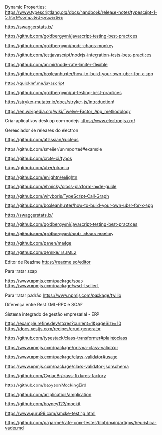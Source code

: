 Dynamic Properties: https://www.typescriptlang.org/docs/handbook/release-notes/typescript-1-5.html#computed-properties

https://swaggerstats.io/

https://github.com/goldbergyoni/javascript-testing-best-practices

https://github.com/goldbergyoni/node-chaos-monkey

https://github.com/testjavascript/nodejs-integration-tests-best-practices

https://github.com/animir/node-rate-limiter-flexible

https://github.com/booleanhunter/how-to-build-your-own-uber-for-x-app

https://quickref.me/javascript

https://github.com/goldbergyoni/ui-testing-best-practices

https://stryker-mutator.io/docs/stryker-js/introduction/

https://en.wikipedia.org/wiki/Twelve-Factor_App_methodology

Criar aplicativos desktop com nodejs
https://www.electronjs.org/

Gerenciador de releases do electron

https://github.com/atlassian/nucleus

https://github.com/smeijer/unimported#example

https://github.com/crate-ci/typos

https://github.com/uber/piranha

https://github.com/enlightn/enlightn

https://github.com/ehmicky/cross-platform-node-guide

https://github.com/whyboris/TypeScript-Call-Graph

https://github.com/booleanhunter/how-to-build-your-own-uber-for-x-app

https://swaggerstats.io/

https://github.com/goldbergyoni/javascript-testing-best-practices

https://github.com/goldbergyoni/node-chaos-monkey

https://github.com/pahen/madge

https://github.com/demike/TsUML2

Editor de Readme
https://readme.so/editor

Para tratar soap

https://www.npmjs.com/package/soap
https://www.npmjs.com/package/wsdl-tsclient

Para tratar padrão
https://www.npmjs.com/package/twilio

Diferença entre Rest XML-RPC e SOAP

Sistema integrado de gestão empresarial - ERP

https://example.refine.dev/stores?current=1&pageSize=10
https://docs.nestjs.com/recipes/crud-generator

https://github.com/typestack/class-transformer#plaintoclass

https://www.npmjs.com/package/prisma-class-validator

https://www.npmjs.com/package/class-validator#usage

https://www.npmjs.com/package/class-validator-jsonschema

https://github.com/CyriacBr/class-fixtures-factory

https://github.com/babysor/MockingBird

https://github.com/amplication/amplication

https://github.com/boyney123/mockit

https://www.guru99.com/smoke-testing.html

https://github.com/pagarme/cafe-com-testes/blob/main/artigos/heuristica-vader.md
